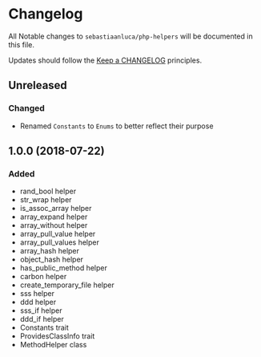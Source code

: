 # Changelog

All Notable changes to `sebastiaanluca/php-helpers` will be documented in this file.

Updates should follow the [Keep a CHANGELOG](http://keepachangelog.com/) principles.

## Unreleased

### Changed

- Renamed `Constants` to `Enums` to better reflect their purpose

## 1.0.0 (2018-07-22)

### Added

- rand_bool helper
- str_wrap helper
- is\_assoc\_array helper
- array_expand helper
- array_without helper
- array\_pull\_value helper
- array\_pull\_values helper
- array_hash helper
- object_hash helper
- has\_public\_method helper
- carbon helper
- create\_temporary\_file helper
- sss helper
- ddd helper
- sss_if helper
- ddd_if helper
- Constants trait
- ProvidesClassInfo trait
- MethodHelper class
